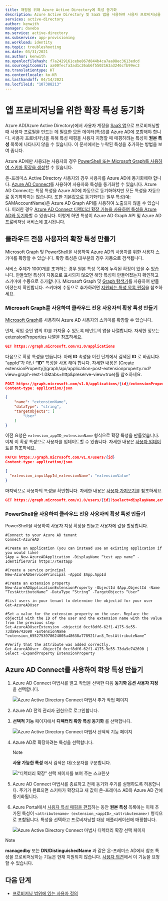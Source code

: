 ```yaml
---
title: 매핑을 위해 Azure Active Directory에 특성 동기화
description: Azure Active Directory 및 SaaS 앱을 사용하여 사용자 프로비저닝을 구성하는 경우 디렉터리 확장 기능을 사용하여 기본값으로 동기화되지 않은 원본 특성을 추가합니다.
services: active-directory
author: kenwith
manager: daveba
ms.service: active-directory
ms.subservice: app-provisioning
ms.workload: identity
ms.topic: troubleshooting
ms.date: 03/31/2021
ms.author: kenwith
ms.openlocfilehash: f7a2429161cebe867d844b4ca7aa08ec3613edcd
ms.sourcegitcommit: aa00fecfa3ad1c26ab6f5502163a3246cfb99ec3
ms.translationtype: HT
ms.contentlocale: ko-KR
ms.lasthandoff: 04/14/2021
ms.locfileid: "107388213"
---
```

# <a name="syncing-extension-attributes-for-app-provisioning"></a>앱 프로비저닝을 위한 확장 특성 동기화

Azure AD(Azure Active Directory)에서 사용자 계정을 [SaaS 앱](../saas-apps/tutorial-list.md)으로 프로비저닝할 때 사용자 프로필을 만드는 데 필요한 모든 데이터(특성)를 Azure AD에 포함해야 합니다. 사용자 프로비저닝을 위해 특성 매핑을 사용자 지정할 때 매핑하려는 특성이 **원본 특성** 목록에 나타나지 않을 수 있습니다. 이 문서에서는 누락된 특성을 추가하는 방법을 보여 줍니다.

Azure AD에만 사용되는 사용자의 경우 [PowerShell 또는 Microsoft Graph를 사용하여 스키마 확장을 생성](#create-an-extension-attribute-on-a-cloud-only-user)할 수 있습니다.

온-프레미스 Active Directory 사용자의 경우 사용자를 Azure AD에 동기화해야 합니다. [Azure AD Connect](../hybrid/whatis-azure-ad-connect.md)를 사용하여 사용자와 특성을 동기화할 수 있습니다. Azure AD Connect는 특정 특성을 Azure AD에 자동으로 동기화하지만 모든 특성을 자동으로 동기화하지는 않습니다. 또한 기본값으로 동기화되는 일부 특성(예: SAMAccountName)은 Azure AD Graph API를 사용하여 노출되지 않을 수 있습니다. 이러한 경우 [Azure AD Connect 디렉터리 확장 기능을 사용하여 특성을 Azure AD와 동기화](#create-an-extension-attribute-using-azure-ad-connect)할 수 있습니다. 이렇게 하면 특성이 Azure AD Graph API 및 Azure AD 프로비저닝 서비스에 표시됩니다.

## <a name="create-an-extension-attribute-on-a-cloud-only-user"></a>클라우드 전용 사용자의 확장 특성 만들기
Microsoft Graph 및 PowerShell을 사용하여 Azure AD의 사용자를 위한 사용자 스키마를 확장할 수 있습니다. 확장 특성은 대부분의 경우 자동으로 검색됩니다.

서비스 주체가 1000개를 초과하는 경우 원본 특성 목록에 누락된 확장이 있을 수 있습니다. 만들었던 특성이 자동으로 표시되지 않으면 해당 특성이 만들어졌는지 확인하고 스키마에 수동으로 추가합니다. Microsoft Graph 및 [Graph 탐색기](/graph/graph-explorer/graph-explorer-overview)를 사용하여 만들어졌는지 확인합니다. 스키마에 수동으로 추가하려면 [지원되는 특성 목록 편집](customize-application-attributes.md#editing-the-list-of-supported-attributes)을 참조하세요.

### <a name="create-an-extension-attribute-on-a-cloud-only-user-using-microsoft-graph"></a>Microsoft Graph를 사용하여 클라우드 전용 사용자의 확장 특성 만들기
[Microsoft Graph](/graph/overview)를 사용하여 Azure AD 사용자의 스키마를 확장할 수 있습니다. 

먼저, 작업 중인 앱의 ID를 가져올 수 있도록 테넌트의 앱을 나열합니다. 자세한 정보는 [extensionProperties 나열](/graph/api/application-list-extensionproperty?view=graph-rest-1.0&tabs=http&preserve-view=true)을 참조하세요.

```json
GET https://graph.microsoft.com/v1.0/applications
```

다음으로 확장 특성을 만듭니다. 아래 **ID** 속성을 이전 단계에서 검색된 **ID** 로 바꿉니다. “appId”가 아닌  **“ID”** 특성을 사용 해야 합니다. 자세한 내용은 [Create extensionProperty]/graph/api/application-post-extensionproperty.md?view=graph-rest-1.0&tabs=http&preserve-view=true)를 참조하세요.

```json
POST https://graph.microsoft.com/v1.0/applications/{id}/extensionProperties
Content-type: application/json

{
    "name": "extensionName",
    "dataType": "string",
    "targetObjects": [
        "User"
    ]
}
```

이전 요청은 `extension_appID_extensionName` 형식으로 확장 특성을 만들었습니다. 이제 이 확장 특성으로 사용자를 업데이트할 수 있습니다. 자세한 내용은 [사용자 업데이트](/graph/api/user-update?view=graph-rest-1.0&tabs=http&preserve-view=true)를 참조하세요.
```json
PATCH https://graph.microsoft.com/v1.0/users/{id}
Content-type: application/json

{
  "extension_inputAppId_extensionName": "extensionValue"
}
```
마지막으로 사용자의 특성을 확인합니다. 자세한 내용은 [사용자 가져오기](/graph/api/user-get?view=graph-rest-1.0&tabs=http#example-3-users-request-using-select&preserve-view=true)를 참조하세요.

```json
GET https://graph.microsoft.com/v1.0/users/{id}?$select=displayName,extension_inputAppId_extensionName
```


### <a name="create-an-extension-attribute-on-a-cloud-only-user-using-powershell"></a>PowerShell을 사용하여 클라우드 전용 사용자의 확장 특성 만들기
PowerShell을 사용하여 사용자 지정 확장을 만들고 사용자에 값을 할당합니다. 

```
#Connect to your Azure AD tenant   
Connect-AzureAD

#Create an application (you can instead use an existing application if you would like)
$App = New-AzureADApplication -DisplayName “test app name” -IdentifierUris https://testapp

#Create a service principal
New-AzureADServicePrincipal -AppId $App.AppId

#Create an extension property
New-AzureADApplicationExtensionProperty -ObjectId $App.ObjectId -Name “TestAttributeName” -DataType “String” -TargetObjects “User”

#List users in your tenant to determine the objectid for your user
Get-AzureADUser

#Set a value for the extension property on the user. Replace the objectid with the ID of the user and the extension name with the value from the previous step
Set-AzureADUserExtension -objectid 0ccf8df6-62f1-4175-9e55-73da9e742690 -ExtensionName “extension_6552753978624005a48638a778921fan3_TestAttributeName”

#Verify that the attribute was added correctly.
Get-AzureADUser -ObjectId 0ccf8df6-62f1-4175-9e55-73da9e742690 | Select -ExpandProperty ExtensionProperty

```

## <a name="create-an-extension-attribute-using-azure-ad-connect"></a>Azure AD Connect를 사용하여 확장 특성 만들기

1. Azure AD Connect 마법사를 열고 작업을 선택한 다음 **동기화 옵션 사용자 지정** 을 선택합니다.

   ![Azure Active Directory Connect 마법사 추가 작업 페이지](./media/user-provisioning-sync-attributes-for-mapping/active-directory-connect-customize.png)
 
2. Azure AD 전역 관리자 권한으로 로그인합니다. 

3. **선택적 기능** 페이지에서 **디렉터리 확장 특성 동기화** 를 선택합니다.
 
   ![Azure Active Directory Connect 마법사 선택적 기능 페이지](./media/user-provisioning-sync-attributes-for-mapping/active-directory-connect-directory-extension-attribute-sync.png)

4. Azure AD로 확장하려는 특성을 선택합니다.
   > [!NOTE]
   > **사용 가능한 특성** 에서 검색은 대/소문자를 구분합니다.

   ![“디렉터리 확장” 선택 페이지를 보여 주는 스크린샷](./media/user-provisioning-sync-attributes-for-mapping/active-directory-connect-directory-extensions.png)

5. Azure AD Connect 마법사를 종료하고 전체 동기화 주기를 실행하도록 허용합니다. 주기가 완료되면 스키마가 확장되고 새 값이 온-프레미스 AD와 Azure AD 간에 동기화됩니다.
 
6. Azure Portal에서 [사용자 특성 매핑을 편집](customize-application-attributes.md)하는 동안 **원본 특성** 목록에는 이제 추가된 특성이 `<attributename> (extension_<appID>_<attributename>)` 형식으로 포함됩니다. 특성을 선택하고 프로비저닝할 대상 애플리케이션에 매핑합니다.

   ![Azure Active Directory Connect 마법사 디렉터리 확장 선택 페이지](./media/user-provisioning-sync-attributes-for-mapping/attribute-mapping-extensions.png)

> [!NOTE]
> **managedby** 또는 **DN/DistinguishedName** 과 같은 온-프레미스 AD에서 참조 특성을 프로비저닝하는 기능은 현재 지원되지 않습니다. [사용자 의견](https://feedback.azure.com/forums/169401-azure-active-directory)에서 이 기능을 요청할 수 있습니다. 


## <a name="next-steps"></a>다음 단계

* [프로비저닝 범위에 있는 사용자 정의](../app-provisioning/define-conditional-rules-for-provisioning-user-accounts.md)

